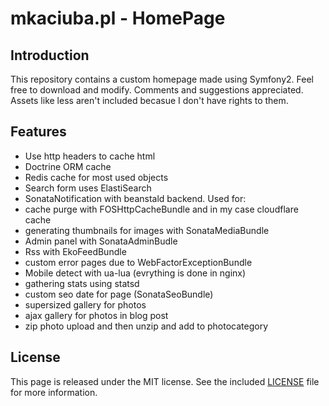 mkaciuba.pl - HomePage
=========================

Introduction
------------
This repository contains a custom homepage made using Symfony2. Feel free to download and modify. Comments and suggestions appreciated.
Assets like less aren't included becasue I don't have rights to them.

Features
-----

* Use http headers to cache html
* Doctrine ORM cache
* Redis cache for most used objects
* Search form uses ElastiSearch
* SonataNotification with beanstald backend. Used for:
 * cache purge with FOSHttpCacheBundle and in my case cloudflare cache
 * generating thumbnails for images with SonataMediaBundle
* Admin panel with SonataAdminBudle
* Rss with EkoFeedBundle
* custom error pages due to WebFactorExceptionBundle
* Mobile detect with ua-lua (evrything is done in nginx)
* gathering stats using statsd 
* custom seo date for page (SonataSeoBundle)
* supersized gallery for photos
* ajax gallery for photos in blog post
* zip photo upload and then unzip and add to photocategory

License
-------

This page is released under the MIT license. See the included
[LICENSE](LICENSE) file for more information.

